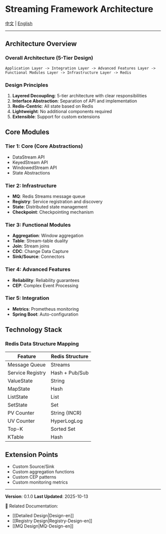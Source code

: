 # Streaming Framework Architecture

[中文](Architecture) | [English](Architecture-en)

---

## Architecture Overview

### Overall Architecture (5-Tier Design)

```
Application Layer -> Integration Layer -> Advanced Features Layer -> Functional Modules Layer -> Infrastructure Layer -> Redis
```

### Design Principles

1. **Layered Decoupling**: 5-tier architecture with clear responsibilities
2. **Interface Abstraction**: Separation of API and implementation
3. **Redis-Centric**: All state based on Redis
4. **Lightweight**: No additional components required
5. **Extensible**: Support for custom extensions

## Core Modules

### Tier 1: Core (Core Abstractions)
- DataStream API
- KeyedStream API
- WindowedStream API
- State Abstractions

### Tier 2: Infrastructure
- **MQ**: Redis Streams message queue
- **Registry**: Service registration and discovery
- **State**: Distributed state management
- **Checkpoint**: Checkpointing mechanism

### Tier 3: Functional Modules
- **Aggregation**: Window aggregation
- **Table**: Stream-table duality
- **Join**: Stream joins
- **CDC**: Change Data Capture
- **Sink/Source**: Connectors

### Tier 4: Advanced Features
- **Reliability**: Reliability guarantees
- **CEP**: Complex Event Processing

### Tier 5: Integration
- **Metrics**: Prometheus monitoring
- **Spring Boot**: Auto-configuration

## Technology Stack

### Redis Data Structure Mapping

| Feature | Redis Structure |
|---------|----------------|
| Message Queue | Streams |
| Service Registry | Hash + Pub/Sub |
| ValueState | String |
| MapState | Hash |
| ListState | List |
| SetState | Set |
| PV Counter | String (INCR) |
| UV Counter | HyperLogLog |
| Top-K | Sorted Set |
| KTable | Hash |

## Extension Points

- Custom Source/Sink
- Custom aggregation functions
- Custom CEP patterns
- Custom monitoring metrics

---

**Version**: 0.1.0
**Last Updated**: 2025-10-13

🔗 Related Documentation:
- [[Detailed Design|Design-en]]
- [[Registry Design|Registry-Design-en]]
- [[MQ Design|MQ-Design-en]]
